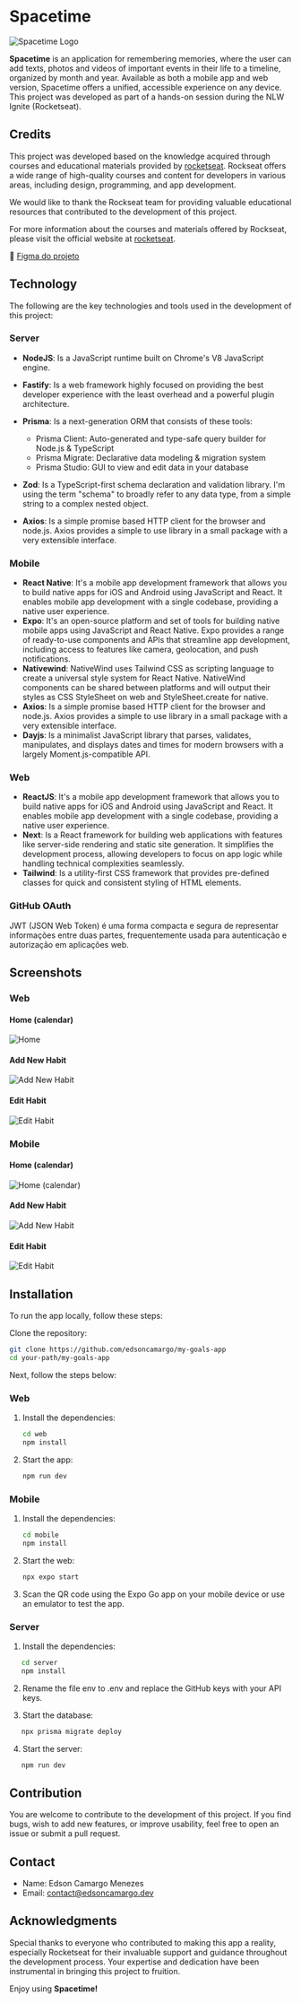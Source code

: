 # Spacetime

![Spacetime Logo](./mobile/assets/icon.svg)

**Spacetime** is an application for remembering memories, where the user can add texts, photos and videos of important events in their life to a timeline, organized by month and year. Available as both a mobile app and web version, Spacetime offers a unified, accessible experience on any device. This project was developed as part of a hands-on session during the NLW Ignite (Rocketseat).

## Credits

This project was developed based on the knowledge acquired through courses and educational materials provided by [rocketseat](https://www.rocketseat.com.br). Rockseat offers a wide range of high-quality courses and content for developers in various areas, including design, programming, and app development.

We would like to thank the Rockseat team for providing valuable educational resources that contributed to the development of this project.

For more information about the courses and materials offered by Rockseat, please visit the official website at [rocketseat](https://www.rocketseat.com.br).

🎨 [Figma do projeto](https://www.figma.com/community/file/1240070456276424762/capsula-do-tempo-trilha-ignite)

## Technology

The following are the key technologies and tools used in the development of this project:

### Server

- **NodeJS**: Is a JavaScript runtime built on Chrome's V8 JavaScript engine.
- **Fastify**: Is a web framework highly focused on providing the best developer experience with the least overhead and a powerful plugin architecture.
- **Prisma**: Is a next-generation ORM that consists of these tools:

  - Prisma Client: Auto-generated and type-safe query builder for Node.js & TypeScript
  - Prisma Migrate: Declarative data modeling & migration system
  - Prisma Studio: GUI to view and edit data in your database

- **Zod**: Is a TypeScript-first schema declaration and validation library. I'm using the term "schema" to broadly refer to any data type, from a simple string to a complex nested object.
- **Axios**: Is a simple promise based HTTP client for the browser and node.js. Axios provides a simple to use library in a small package with a very extensible interface.

### Mobile

- **React Native**: It's a mobile app development framework that allows you to build native apps for iOS and Android using JavaScript and React. It enables mobile app development with a single codebase, providing a native user experience.
- **Expo**: It's an open-source platform and set of tools for building native mobile apps using JavaScript and React Native. Expo provides a range of ready-to-use components and APIs that streamline app development, including access to features like camera, geolocation, and push notifications.
- **Nativewind**: NativeWind uses Tailwind CSS as scripting language to create a universal style system for React Native. NativeWind components can be shared between platforms and will output their styles as CSS StyleSheet on web and StyleSheet.create for native.
- **Axios**: Is a simple promise based HTTP client for the browser and node.js. Axios provides a simple to use library in a small package with a very extensible interface.
- **Dayjs**: Is a minimalist JavaScript library that parses, validates, manipulates, and displays dates and times for modern browsers with a largely Moment.js-compatible API.

### Web

- **ReactJS**: It's a mobile app development framework that allows you to build native apps for iOS and Android using JavaScript and React. It enables mobile app development with a single codebase, providing a native user experience.
- **Next**: Is a React framework for building web applications with features like server-side rendering and static site generation. It simplifies the development process, allowing developers to focus on app logic while handling technical complexities seamlessly.
- **Tailwind**: Is a utility-first CSS framework that provides pre-defined classes for quick and consistent styling of HTML elements.

### GitHub OAuth

JWT (JSON Web Token) é uma forma compacta e segura de representar informações entre duas partes, frequentemente usada para autenticação e autorização em aplicações web.

## Screenshots

### Web

#### Home (calendar)

![Home](./web/assets/screenshots/1.png)

#### Add New Habit

![Add New Habit](./web/assets/screenshots/2.png)

#### Edit Habit

![Edit Habit](./web/assets/screenshots/2.png)

### Mobile

#### Home (calendar)

![Home (calendar)](./mobile/assets/screenshots/1.png)

#### Add New Habit

![Add New Habit](./mobile/assets/screenshots/2.png)

#### Edit Habit

![Edit Habit](./mobile/assets/screenshots/2.png)

## Installation

To run the app locally, follow these steps:

Clone the repository:

```bash
git clone https://github.com/edsoncamargo/my-goals-app
cd your-path/my-goals-app
```

Next, follow the steps below:

### Web

1. Install the dependencies:

   ```bash
   cd web
   npm install
   ```

2. Start the app:

   ```bash
   npm run dev
   ```

### Mobile

1. Install the dependencies:

   ```bash
   cd mobile
   npm install
   ```

2. Start the web:

   ```bash
   npx expo start
   ```

3. Scan the QR code using the Expo Go app on your mobile device or use an emulator to test the app.

### Server

1. Install the dependencies:

```bash
   cd server
   npm install
```

2. Rename the file env to .env and replace the GitHub keys with your API keys.

3. Start the database:

```bash
   npx prisma migrate deploy
```

4. Start the server:

```bash
   npm run dev
```

## Contribution

You are welcome to contribute to the development of this project. If you find bugs, wish to add new features, or improve usability, feel free to open an issue or submit a pull request.

## Contact

- Name: Edson Camargo Menezes
- Email: contact@edsoncamargo.dev

## Acknowledgments

Special thanks to everyone who contributed to making this app a reality, especially Rocketseat for their invaluable support and guidance throughout the development process. Your expertise and dedication have been instrumental in bringing this project to fruition.

Enjoy using **Spacetime!**
